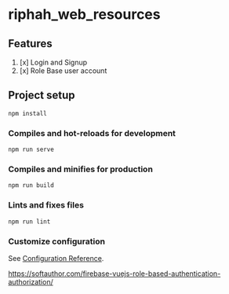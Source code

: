 # riphah_web_resources

## Features
1. [x] Login and Signup
2. [x] Role Base user account

## Project setup
```
npm install
```

### Compiles and hot-reloads for development
```
npm run serve
```

### Compiles and minifies for production
```
npm run build
```

### Lints and fixes files
```
npm run lint
```

### Customize configuration
See [Configuration Reference](https://cli.vuejs.org/config/).


https://softauthor.com/firebase-vuejs-role-based-authentication-authorization/